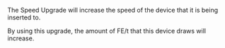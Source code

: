 The Speed Upgrade will increase the speed of the device that it is being inserted to.

By using this upgrade, the amount of FE/t that this device draws will increase.